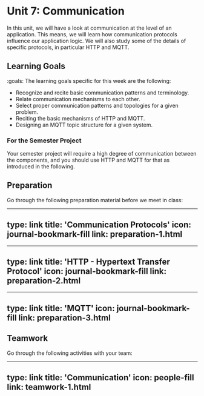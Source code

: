 # Unit 7: Communication

In this unit, we will have a look at communication at the level of an application. 
This means, we will learn how communication protocols influence our application logic. 
We will also study some of the details of specific protocols, in particular HTTP and MQTT.

## Learning Goals

:goals: The learning goals specific for this week are the following:

- Recognize and recite basic communication patterns and terminology.
- Relate communication mechanisms to each other.
- Select proper communication patterns and topologies for a given problem.
- Reciting the basic mechanisms of HTTP and MQTT.
- Designing an MQTT topic structure for a given system.


### For the Semester Project

Your semester project will require a high degree of communication between the components, and you should use HTTP and MQTT for that as introduced in the following.


## Preparation

Go through the following preparation material before we meet in class:


---
type: link
title: 'Communication Protocols'
icon: journal-bookmark-fill
link: preparation-1.html
---


---
type: link
title: 'HTTP - Hypertext Transfer Protocol'
icon: journal-bookmark-fill
link: preparation-2.html
---


---
type: link
title: 'MQTT'
icon: journal-bookmark-fill
link: preparation-3.html
---


## Teamwork

Go through the following activities with your team:


---
type: link
title: 'Communication'
icon: people-fill
link: teamwork-1.html
---